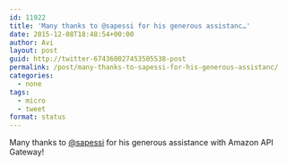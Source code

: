 ```yaml
---
id: 11922
title: 'Many thanks to @sapessi for his generous assistanc…'
date: 2015-12-08T18:48:54+00:00
author: Avi
layout: post
guid: http://twitter-674360027453505538-post
permalink: /post/many-thanks-to-sapessi-for-his-generous-assistanc/
categories:
  - none
tags:
  - micro
  - tweet
format: status
---
```

Many thanks to [@sapessi](http://twitter.com/sapessi) for his generous assistance with Amazon API Gateway!